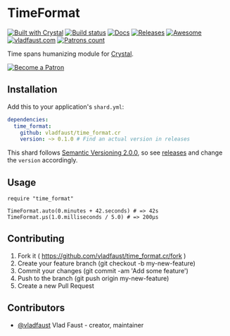 # TimeFormat

[![Built with Crystal](https://img.shields.io/badge/built%20with-crystal-000000.svg?style=flat-square)](https://crystal-lang.org/)
[![Build status](https://img.shields.io/travis/vladfaust/time_format.cr/master.svg?style=flat-square)](https://travis-ci.org/vladfaust/time_format.cr)
[![Docs](https://img.shields.io/badge/docs-available-brightgreen.svg?style=flat-square)](https://vladfaust.com/time_format.cr)
[![Releases](https://img.shields.io/github/release/vladfaust/time_format.cr.svg?style=flat-square)](https://github.com/vladfaust/time_format.cr/releases)
[![Awesome](https://github.com/vladfaust/awesome/blob/badge-flat-alternative/media/badge-flat-alternative.svg)](https://github.com/veelenga/awesome-crystal)
[![vladfaust.com](https://img.shields.io/badge/style-.com-lightgrey.svg?longCache=true&style=flat-square&label=vladfaust&colorB=0a83d8)](https://vladfaust.com)
[![Patrons count](https://img.shields.io/badge/dynamic/json.svg?label=patrons&url=https://www.patreon.com/api/user/11296360&query=$.included[0].attributes.patron_count&style=flat-square&colorB=red&maxAge=86400)](https://www.patreon.com/vladfaust)

Time spans humanizing module for [Crystal](https://crystal-lang.org/).

[![Become a Patron](https://vladfaust.com/img/patreon-small.svg)](https://www.patreon.com/vladfaust)

## Installation

Add this to your application's `shard.yml`:

```yaml
dependencies:
  time_format:
    github: vladfaust/time_format.cr
    version: ~> 0.1.0 # Find an actual version in releases
```

This shard follows [Semantic Versioning 2.0.0](https://semver.org/), so see [releases](https://github.com/vladfaust/i18n.cr/releases) and change the `version` accordingly.

## Usage

```crystal
require "time_format"

TimeFormat.auto(0.minutes + 42.seconds) # => 42s
TimeFormat.μs(1.0.milliseconds / 5.0) # => 200μs
```

## Contributing

1. Fork it ( https://github.com/vladfaust/time_format.cr/fork )
2. Create your feature branch (git checkout -b my-new-feature)
3. Commit your changes (git commit -am 'Add some feature')
4. Push to the branch (git push origin my-new-feature)
5. Create a new Pull Request

## Contributors

- [@vladfaust](https://github.com/vladfaust) Vlad Faust - creator, maintainer
